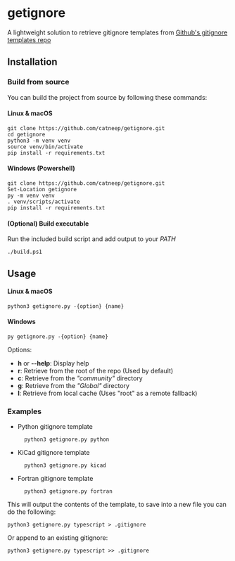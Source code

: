 # getignore
A lightweight solution to retrieve gitignore templates from [Github's gitignore templates repo](https://github.com/github/gitignore)

## Installation
### Build from source
You can build the project from source by following these commands:

#### Linux & macOS
    git clone https://github.com/catneep/getignore.git
    cd getignore
    python3 -m venv venv
    source venv/bin/activate
    pip install -r requirements.txt

#### Windows (Powershell)
    git clone https://github.com/catneep/getignore.git
    Set-Location getignore
    py -m venv venv
    . venv/scripts/activate
    pip install -r requirements.txt

#### (Optional) Build executable
Run the included build script and add output to your _PATH_

    ./build.ps1

## Usage
#### Linux & macOS
    python3 getignore.py -{option} {name}
#### Windows
    py getignore.py -{option} {name}
Options:

- **h** or **--help**: Display help
- **r**: Retrieve from the root of the repo (Used by default)
- **c**: Retrieve from the *"community"* directory
- **g**: Retrieve from the *"Global"* directory
- **l**: Retrieve from local cache (Uses "root" as a remote fallback)

### Examples

- Python gitignore template

        python3 getignore.py python

- KiCad gitignore template

        python3 getignore.py kicad

- Fortran gitignore template

        python3 getignore.py fortran

This will output the contents of the template, to save into a new file you can do the following:

    python3 getignore.py typescript > .gitignore

Or append to an existing gitignore:

    python3 getignore.py typescript >> .gitignore
